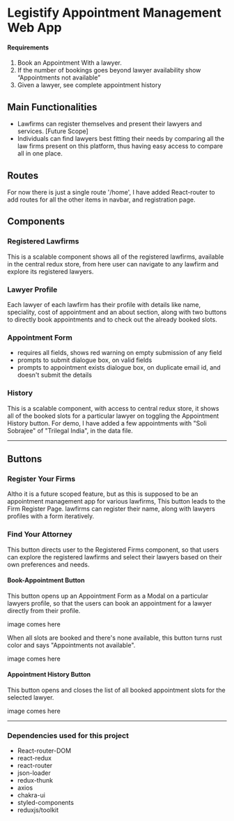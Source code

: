 # Legistify Appointment Management Web App

#### Requirements

1. Book an Appointment With a lawyer.
2. If the number of bookings goes beyond lawyer availability show “Appointments not available”
3. Given a lawyer, see complete appointment history

## Main Functionalities

- Lawfirms can register themselves and present their lawyers and services. [Future Scope]
- Individuals can find lawyers best fitting their needs by comparing all the law firms present on this platform, thus having easy access to compare all in one place.

## Routes

For now there is just a single route '/home', I have added React-router to add routes for all the other items in navbar, and registration page.

## Components

### Registered Lawfirms

This is a scalable component shows all of the registered lawfirms, available in the central redux store, from here user can navigate to any lawfirm and explore its registered lawyers.

### Lawyer Profile

Each lawyer of each lawfirm has their profile with details like name, speciality, cost of appointment and an about section, along with two buttons to directly book appointments and to check out the already booked slots.

### Appointment Form

- requires all fields, shows red warning on empty submission of any field
- prompts to submit dialogue box, on valid fields
- prompts to appointment exists dialogue box, on duplicate email id, and doesn't submit the details

### History

This is a scalable component, with access to central redux store, it shows all of the booked slots for a particular lawyer on toggling the Appointment History button. For demo, I have added a few appointments with "Soli Sobrajee" of "Trilegal India", in the data file.

---

## Buttons

### Register Your Firms

Altho it is a future scoped feature, but as this is supposed to be an appointment management app for various lawfirms, This button leads to the Firm Register Page. lawfirms can register their name, along with lawyers profiles with a form iteratively.

### Find Your Attorney

This button directs user to the Registered Firms component, so that users can explore the registered lawfirms and select their lawyers based on their own preferences and needs.

#### Book-Appointment Button

This button opens up an Appointment Form as a Modal on a particular lawyers profile, so that the users can book an appointment for a lawyer directly from their profile.

image comes here

When all slots are booked and there's none available, this button turns rust color and says "Appointments not available".

image comes here

#### Appointment History Button

This button opens and closes the list of all booked appointment slots for the selected lawyer.

image comes here

---

### Dependencies used for this project

- React-router-DOM
- react-redux
- react-router
- json-loader
- redux-thunk
- axios
- chakra-ui
- styled-components
- reduxjs/toolkit
